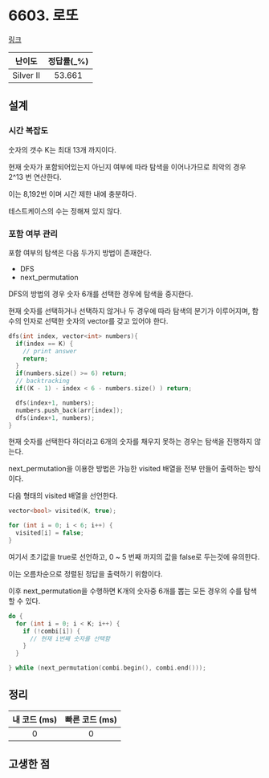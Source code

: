 # 6603. 로또

[링크](https://www.acmicpc.net/problem/6603)

|  난이도   | 정답률(\_%) |
| :-------: | :---------: |
| Silver II |   53.661    |

## 설계

### 시간 복잡도

숫자의 갯수 K는 최대 13개 까지이다.

현재 숫자가 포함되어있는지 아닌지 여부에 따라 탐색을 이어나가므로 최악의 경우 2^13 번 연산한다.

이는 8,192‬번 이며 시간 제한 내에 충분하다.

테스트케이스의 수는 정해져 있지 않다.

### 포함 여부 관리

포함 여부의 탐색은 다음 두가지 방법이 존재한다.

- DFS
- next_permutation

DFS의 방법의 경우 숫자 6개를 선택한 경우에 탐색을 중지한다.

현재 숫자를 선택하거나 선택하지 않거나 두 경우에 따라 탐색의 분기가 이루어지며, 함수의 인자로 선택한 숫자의 vector를 갖고 있어야 한다.

```cpp
dfs(int index, vector<int> numbers){
  if(index == K) {
    // print answer
    return;
  }
  if(numbers.size() >= 6) return;
  // backtracking
  if((K - 1) - index < 6 - numbers.size() ) return;

  dfs(index+1, numbers);
  numbers.push_back(arr[index]);
  dfs(index+1, numbers);
}
```

현재 숫자를 선택한다 하더라고 6개의 숫자를 채우지 못하는 경우는 탐색을 진행하지 않는다.

next_permutation을 이용한 방법은 가능한 visited 배열을 전부 만들어 출력하는 방식이다.

다음 형태의 visited 배열을 선언한다.

```cpp
vector<bool> visited(K, true);

for (int i = 0; i < 6; i++) {
  visited[i] = false;
}
```

여기서 초기값을 true로 선언하고, 0 ~ 5 번째 까지의 값을 false로 두는것에 유의한다.

이는 오름차순으로 정렬된 정답을 출력하기 위함이다.

이후 next_permutation을 수행하면 K개의 숫자중 6개를 뽑는 모든 경우의 수를 탐색할 수 있다.

```cpp
do {
  for (int i = 0; i < K; i++) {
    if (!combi[i]) {
      // 현재 i번째 숫자를 선택함
    }
  }

} while (next_permutation(combi.begin(), combi.end()));
```

## 정리

| 내 코드 (ms) | 빠른 코드 (ms) |
| :----------: | :------------: |
|      0       |       0        |

## 고생한 점
